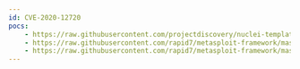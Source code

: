 ```yaml
---
id: CVE-2020-12720
pocs:
    - https://raw.githubusercontent.com/projectdiscovery/nuclei-templates/master/cves/CVE-2020-12720.yaml
    - https://raw.githubusercontent.com/rapid7/metasploit-framework/master/modules/auxiliary/gather/vbulletin_getindexablecontent_sqli.rb
    - https://raw.githubusercontent.com/rapid7/metasploit-framework/master/modules/exploits/multi/http/vbulletin_getindexablecontent.rb
---
```

